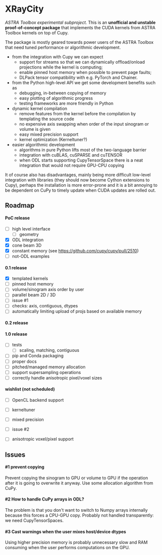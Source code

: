 # XRayCity
_ASTRA Toolbox experimental subproject._ 
This is an **unofficial and unstable proof-of-concept package** that implements the CUDA kernels from ASTRA Toolbox kernels on top of Cupy.

The package is mostly geared towards power users of the ASTRA Toolbox that need tuned performance or algorithmic development. 
 - from the integration with Cupy we can expect
    - support for streams so that we can dynamically offload/onload projections while the kernel is computing;
    - enable pinned host memory when possible to prevent page faults;
    - DLPack tensor compatibility with e.g. PyTorch and Chainer.
 -  from the Python high-level API we get some development benefits such as
    - debugging, in-between copying of memory 
    - easy plotting of algorithmic progress
    - testing frameworks are more friendly in Python
 - dynamic kernel compilation
   - remove features from the kernel before the compilation by templating the source code
   - no expensive axis swapping when order of the input sinogram or volume is given
   - easy mixed precision support
   - kernel optimization (Kerneltuner?)
 - easier algorithmic development
   - algorithms in pure Python lifts most of the two-language barrier
   - integration with cuBLAS, cuSPARSE and cuTENSOR
   - when ODL starts supporting CupyTensorSpace there is a neat integration that would not require GPU-CPU copying

It of course also has disadvantages, mainly being more difficult low-level integration with libraries (they should now
become Cython extensions to Cupy), perhaps the installation is more error-prone and it is a bit annoying to be
dependent on CuPy to timely update when CUDA updates are rolled out.

## Roadmap
#### PoC release
 - [ ] high level interface
    - [ ] geometry
 - [x] ODL integration
 - [x] cone beam 3D
 - [x] constant memory (see https://github.com/cupy/cupy/pull/2510)
 - [ ] not-ODL examples 

#### 0.1 release
 - [x] templated kernels
 - [ ] pinned host memory
 - [ ] volume/sinogram axis order by user
 - [ ] parallel beam 2D / 3D
 - [ ] issue #1
 - [ ] checks: axis, contiguous, dtypes
 - [ ] automatically limiting upload of projs based on available memory

#### 0.2 release

#### 1.0 release
 - [ ] tests   
   - [ ] scaling, matching, contiguous
 - [ ] pip and Conda packaging
 - [ ] proper docs 
 - [ ] pitched/managed memory allocation 
 - [ ] support supersampling operations
 - [ ] correctly handle anisotropic pixel/voxel sizes
 
#### wishlist (not scheduled)
 - [ ] OpenCL backend support
 - [ ] kerneltuner 
 - [ ] mixed precision
 - [ ] issue #2
 - [ ] anisotropic voxel/pixel support

 
## Issues
#### #1 prevent copying 
Prevent copying the sinogram to GPU or volume to GPU if the operation 
after it is going to overwrite it anyway. Use some allocation algorithm
from CuPy.

#### #2 How to handle CuPy arrays in ODL?
The problem is that you don't want to switch to Numpy arrays internally
because this forces a CPU-GPU copy.
Probably not handled transparently: we need CupyTensorSpaces.

#### #3 Cast warnings when the user mixes host/device dtypes
Using higher precision memory is probably unnecessary slow and RAM consuming
when the user performs computations on the GPU.
 
